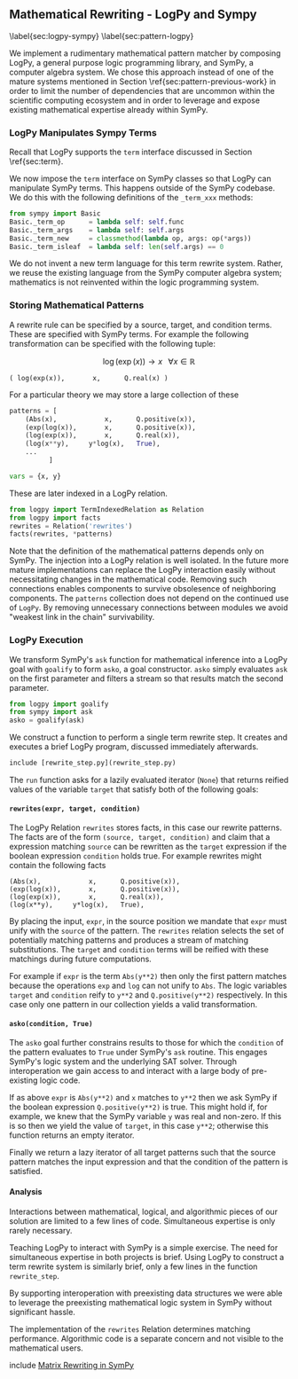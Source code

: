 
## Mathematical Rewriting - LogPy and Sympy 

\label{sec:logpy-sympy}
\label{sec:pattern-logpy}

We implement a rudimentary mathematical pattern matcher by composing LogPy, a general purpose logic programming library, and SymPy, a computer algebra system.  We chose this approach instead of one of the mature systems mentioned in Section \ref{sec:pattern-previous-work} in order to limit the number of dependencies that are uncommon within the scientific computing ecosystem and in order to leverage and expose existing mathematical expertise already within SymPy.

### LogPy Manipulates Sympy Terms

Recall that LogPy supports the `term` interface discussed in Section \ref{sec:term}.

We now impose the `term` interface on SymPy classes so that LogPy can manipulate SymPy terms.  This happens outside of the SymPy codebase.  We do this with the following definitions of the `_term_xxx` methods:

~~~~~~~~~~Python
from sympy import Basic
Basic._term_op      = lambda self: self.func
Basic._term_args    = lambda self: self.args
Basic._term_new     = classmethod(lambda op, args: op(*args))
Basic._term_isleaf  = lambda self: len(self.args) == 0
~~~~~~~~~~

We do not invent a new term language for this term rewrite system.  Rather, we reuse the existing language from the SymPy computer algebra system; mathematics is not reinvented within the logic programming system.


### Storing Mathematical Patterns

A rewrite rule can be specified by a source, target, and condition terms.  These are specified with SymPy terms.  For example the following transformation can be specified with the following tuple:

$$\log(\exp(x)) \rightarrow x \;\;\; \forall x \in \mathbb{R}$$

    ( log(exp(x)),       x,      Q.real(x) )

For a particular theory we may store a large collection of these

~~~~~~~~~~~~Python
patterns = [
    (Abs(x),            x,      Q.positive(x)),
    (exp(log(x)),       x,      Q.positive(x)),
    (log(exp(x)),       x,      Q.real(x)),
    (log(x**y),     y*log(x),   True),
    ...    
          ]

vars = {x, y}
~~~~~~~~~~~~

These are later indexed in a LogPy relation.

~~~~~~~~~~~~Python
from logpy import TermIndexedRelation as Relation
from logpy import facts
rewrites = Relation('rewrites')
facts(rewrites, *patterns)
~~~~~~~~~~~~

Note that the definition of the mathematical patterns depends only on SymPy.  The injection into a LogPy relation is well isolated.  In the future more mature implementations can replace the LogPy interaction easily without necessitating changes in the mathematical code.  Removing such connections enables components to survive obsolesence of neighboring components.  The `patterns` collection does not depend on the continued use of `LogPy`.  By removing unnecessary connections between modules we avoid "weakest link in the chain" survivability.


### LogPy Execution

We transform SymPy's `ask` function for mathematical inference into a LogPy goal with `goalify` to form `asko`, a goal constructor.  `asko` simply evaluates `ask` on the first parameter and filters a stream so that results match the second parameter.

~~~~~~~~~~~~Python
from logpy import goalify
from sympy import ask
asko = goalify(ask)
~~~~~~~~~~~~

We construct a function to perform a single term rewrite step.  It creates and executes a brief LogPy program, discussed immediately afterwards.

~~~~~~~~~~Python
include [rewrite_step.py](rewrite_step.py)
~~~~~~~~~~

The `run` function asks for a lazily evaluated iterator (`None`) that returns reified values of the variable `target` that satisfy both of the following goals:
    
#### `rewrites(expr, target, condition)`

The LogPy Relation `rewrites` stores facts, in this case our rewrite patterns.  The facts are of the form `(source, target, condition)` and claim that a expression matching `source` can be rewritten as the `target` expression if the boolean expression `condition` holds true.  For example rewrites might contain the following facts
    
    (Abs(x),            x,      Q.positive(x)),
    (exp(log(x)),       x,      Q.positive(x)),
    (log(exp(x)),       x,      Q.real(x)),
    (log(x**y),     y*log(x),   True),

    
By placing the input, `expr`, in the source position we mandate that `expr` must unify with the `source` of the pattern.  The `rewrites` relation selects the set of potentially matching patterns and produces a stream of matching substitutions.  The `target` and `condition` terms will be reified with these matchings during future computations.

For example if `expr` is the term `Abs(y**2)` then only the first pattern matches because the operations `exp` and `log` can not unify to `Abs`.  The logic variables `target` and `condition` reify to `y**2` and `Q.positive(y**2)` respectively.  In this case only one pattern in our collection yields a valid transformation.

#### `asko(condition, True)`

The `asko` goal further constrains results to those for which the `condition` of the pattern  evaluates to `True` under SymPy's `ask` routine.  This engages SymPy's logic system and the underlying SAT solver.  Through interoperation we gain access to and interact with a large body of pre-existing logic code.

If as above `expr` is `Abs(y**2)` and `x` matches to `y**2` then we ask SymPy if the boolean expression `Q.positive(y**2)` is true.  This might hold if, for example, we knew that the SymPy variable `y` was real and non-zero.  If this is so then we yield the value of `target`, in this case `y**2`; otherwise this function returns an empty iterator.

Finally we return a lazy iterator of all target patterns such that the source pattern matches the input expression and that the condition of the pattern is satisfied.

#### Analysis

Interactions between mathematical, logical, and algorithmic pieces of our solution are limited to a few lines of code.  Simultaneous expertise is only rarely necessary.

Teaching LogPy to interact with SymPy is a simple exercise.  The need for simultaneous expertise in both projects is brief.  Using LogPy to construct a term rewrite system is similarly brief, only a few lines in the function `rewrite_step`.

By supporting interoperation with preexisting data structures we were able to leverage the preexisting mathematical logic system in SymPy without significant hassle.

The implementation of the `rewrites` Relation determines matching performance.  Algorithmic code is a separate concern and not visible to the mathematical users.

include [Matrix Rewriting in SymPy](matrix-rewriting-sympy.md)
